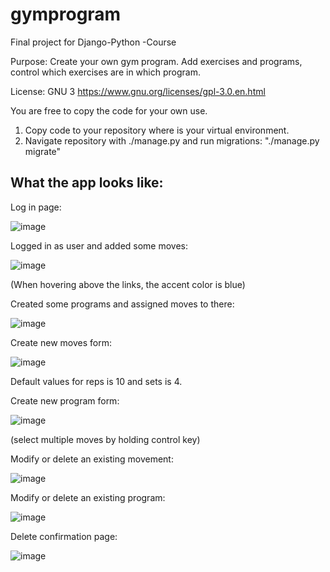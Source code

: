 # gymprogram
Final project for Django-Python -Course

Purpose: Create your own gym program. Add exercises and programs, control which exercises are in which program.

License: GNU 3 https://www.gnu.org/licenses/gpl-3.0.en.html

You are free to copy the code for your own use.

1. Copy code to your repository where is your virtual environment.
2. Navigate repository with ./manage.py and run migrations: "./manage.py migrate"

## What the app looks like:

Log in page:

![image](https://github.com/janteH/gymprogram/assets/101558189/ae19a55e-d2df-4b04-8fb7-ba9c6e4dad92)

Logged in as user and added some moves:

![image](https://github.com/janteH/gymprogram/assets/101558189/ecf1e516-5553-4562-bd40-288d301bb6a8)

(When hovering above the links, the accent color is blue)

Created some programs and assigned moves to there:

![image](https://github.com/janteH/gymprogram/assets/101558189/bf2345c8-d3e0-4950-9a9f-3603ec5b269f)

Create new moves form:

![image](https://github.com/janteH/gymprogram/assets/101558189/d6eb3b4c-e7a1-4e54-b348-f67159657487)

Default values for reps is 10 and sets is 4.

Create new program form:

![image](https://github.com/janteH/gymprogram/assets/101558189/9a170028-447a-4989-b359-f95bcbbd949a)

(select multiple moves by holding control key)

Modify or delete an existing movement:

![image](https://github.com/janteH/gymprogram/assets/101558189/fb559bae-69f2-4b33-bf92-844f25e62bca)

Modify or delete an existing program:

![image](https://github.com/janteH/gymprogram/assets/101558189/0af9f232-89a5-4e11-b701-ccfc6ee708bd)

Delete confirmation page:

![image](https://github.com/janteH/gymprogram/assets/101558189/9369b5d8-d12a-4a1d-9eb3-883d22ea03b1)
